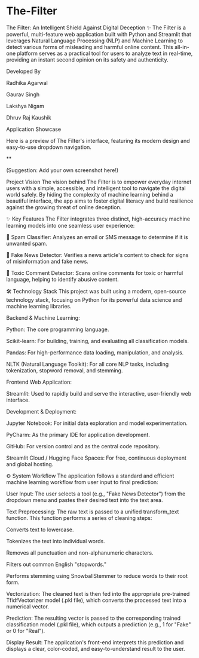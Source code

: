 # The-Filter
The Filter: An Intelligent Shield Against Digital Deception ✨
The Filter is a powerful, multi-feature web application built with Python and Streamlit that leverages Natural Language Processing (NLP) and Machine Learning to detect various forms of misleading and harmful online content. This all-in-one platform serves as a practical tool for users to analyze text in real-time, providing an instant second opinion on its safety and authenticity.

Developed By

Radhika Agarwal

Gaurav Singh

Lakshya Nigam

Dhruv Raj Kaushik

Application Showcase

Here is a preview of The Filter's interface, featuring its modern design and easy-to-use dropdown navigation.

**

(Suggestion: Add your own screenshot here!)

Project Vision
The vision behind The Filter is to empower everyday internet users with a simple, accessible, and intelligent tool to navigate the digital world safely. By hiding the complexity of machine learning behind a beautiful interface, the app aims to foster digital literacy and build resilience against the growing threat of online deception.

✨ Key Features
The Filter integrates three distinct, high-accuracy machine learning models into one seamless user experience:

📧 Spam Classifier: Analyzes an email or SMS message to determine if it is unwanted spam.

📰 Fake News Detector: Verifies a news article's content to check for signs of misinformation and fake news.

🤬 Toxic Comment Detector: Scans online comments for toxic or harmful language, helping to identify abusive content.

🛠️ Technology Stack
This project was built using a modern, open-source technology stack, focusing on Python for its powerful data science and machine learning libraries.

Backend & Machine Learning:

Python: The core programming language.

Scikit-learn: For building, training, and evaluating all classification models.

Pandas: For high-performance data loading, manipulation, and analysis.

NLTK (Natural Language Toolkit): For all core NLP tasks, including tokenization, stopword removal, and stemming.

Frontend Web Application:

Streamlit: Used to rapidly build and serve the interactive, user-friendly web interface.

Development & Deployment:

Jupyter Notebook: For initial data exploration and model experimentation.

PyCharm: As the primary IDE for application development.

GitHub: For version control and as the central code repository.

Streamlit Cloud / Hugging Face Spaces: For free, continuous deployment and global hosting.

⚙️ System Workflow
The application follows a standard and efficient machine learning workflow from user input to final prediction:

User Input: The user selects a tool (e.g., "Fake News Detector") from the dropdown menu and pastes their desired text into the text area.

Text Preprocessing: The raw text is passed to a unified transform_text function. This function performs a series of cleaning steps:

Converts text to lowercase.

Tokenizes the text into individual words.

Removes all punctuation and non-alphanumeric characters.

Filters out common English "stopwords."

Performs stemming using SnowballStemmer to reduce words to their root form.

Vectorization: The cleaned text is then fed into the appropriate pre-trained TfidfVectorizer model (.pkl file), which converts the processed text into a numerical vector.

Prediction: The resulting vector is passed to the corresponding trained classification model (.pkl file), which outputs a prediction (e.g., 1 for "Fake" or 0 for "Real").

Display Result: The application's front-end interprets this prediction and displays a clear, color-coded, and easy-to-understand result to the user.

